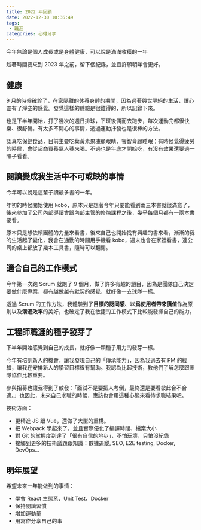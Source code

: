 ```yaml
---
title: 2022 年回顧
date: 2022-12-30 10:36:49
tags:
 - 職涯
categories: 心得分享
---
```


今年無論是個人成長或是身體健康，可以說是滿滿收穫的一年

趁著時間要來到 2023 年之前，留下個紀錄，並且許願明年會更好。

<!-- more -->

## 健康

9 月的時候確診了，在家隔離的休養身體的期間，因為過著與世隔絕的生活，讓心靈有了淨空的感覺。發覺這樣的體驗是很難得的，所以記錄下來。

也是下半年開始，打了幾次的週日排球，下班後偶而去跑步，每次運動完都很快樂、很舒暢。有太多不開心的事情，透過運動抒發也是很棒的方法。

認真吃保健食品，目前主要吃葉黃素果凍顧眼睛、睿智膏顧睡眠；有時候覺得疲勞的時候，會從超商買養氣人蔘來喝。不過也是年底才開始吃，有沒有效果還要過一陣子看看。

## 閱讀變成我生活中不可或缺的事情

今年可以說是這輩子讀最多書的一年。

年初的時候開始使用 kobo，原本只是想著今年只要能看到兩三本書就很滿意了，後來參加了公司內部導讀會跟內部主管的修煉課程之後，幾乎每個月都有一兩本書要看。

原本只是想依賴團體的力量來看書，後來自己也開始找有興趣的書來看，漸漸的我的生活起了變化，我會在通勤的時間用手機看 kobo，週末也會在家裡看書，連公司的桌上都放了幾本工具書，隨時可以翻閱。

## 適合自己的工作模式

今年第一次跑 Scrum 就跑了 9 個月，做了許多有趣的題目，因為是團隊自己決定要做什麼專案，都有越做越有默契的感覺，就好像一支球隊一樣。

透過 Scrum 的工作方法，我體驗到了**目標的認同感**、以**爲使用者帶來價值**作為原則以及**溝通效率**的美好，也確定了我在敏捷的工作模式下比較能發揮自己的能力。

## 工程師職涯的種子發芽了

下半年開始感覺到自己的成長，就好像一顆種子用力的發芽一樣。

今年有培訓新人的機會，讓我發現自己的「傳承能力」，因為我過去有 PM 的經驗，讓我在安排新人的學習目標很有幫助。我認為比起技術，教他們了解怎麼跟團隊協作比較重要。

參與招募也讓我得到了啟發：「面試不是要把人考倒，最終還是要看彼此合不合適。」也因此，未來自己求職的時候，應該也會用這種心態來看待求職結果吧。

技術方面：

- 更精進 JS 跟 Vue，還做了大型的重構。
- 把 Webpack 學起來了，並且實際優化了編譯時間、檔案大小
- 對 Git 的掌握度到達了「很有自信的地步」，不怕玩壞，只怕沒紀錄
- 接觸到更多的技術議題跟知識：數據追蹤, SEO, E2E testing, Docker, DevOps...

## 明年展望

希望未來一年能做到的事情：

- 學會 React 生態系、Unit Test、Docker
- 保持閱讀習慣
- 增加運動量
- 用寫作分享自己的事